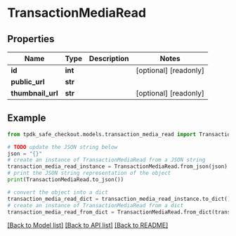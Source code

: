 # TransactionMediaRead



## Properties

Name | Type | Description | Notes
------------ | ------------- | ------------- | -------------
**id** | **int** |  | [optional] [readonly] 
**public_url** | **str** |  | 
**thumbnail_url** | **str** |  | [optional] [readonly] 

## Example

```python
from tpdk_safe_checkout.models.transaction_media_read import TransactionMediaRead

# TODO update the JSON string below
json = "{}"
# create an instance of TransactionMediaRead from a JSON string
transaction_media_read_instance = TransactionMediaRead.from_json(json)
# print the JSON string representation of the object
print(TransactionMediaRead.to_json())

# convert the object into a dict
transaction_media_read_dict = transaction_media_read_instance.to_dict()
# create an instance of TransactionMediaRead from a dict
transaction_media_read_from_dict = TransactionMediaRead.from_dict(transaction_media_read_dict)
```
[[Back to Model list]](../README.md#documentation-for-models) [[Back to API list]](../README.md#documentation-for-api-endpoints) [[Back to README]](../README.md)


